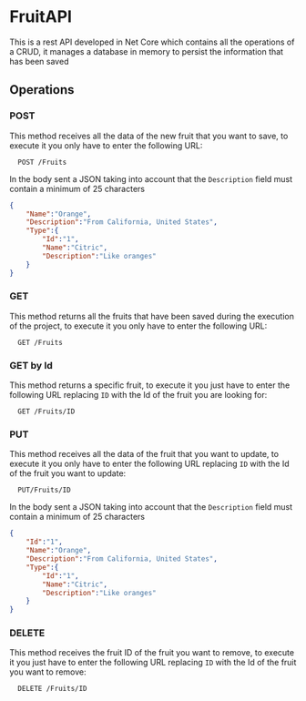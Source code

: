 # FruitAPI

This is a rest API developed in Net Core which contains all the operations of a CRUD, it manages a database in memory to persist the information that has been saved

## Operations

### POST
This method receives all the data of the new fruit that you want to save, to execute it you only have to enter the following URL:

```http
  POST /Fruits
```

In the body sent a JSON taking into account that the `Description` field must contain a minimum of 25 characters

```json
{
    "Name":"Orange",
    "Description":"From California, United States",
    "Type":{
        "Id":"1",
        "Name":"Citric",
        "Description":"Like oranges"
    }
}
```


### GET

This method returns all the fruits that have been saved during the execution of the project, to execute it you only have to enter the following URL:

```http
  GET /Fruits
```

### GET by Id

This method returns a specific fruit, to execute it you just have to enter the following URL replacing `ID` with the Id of the fruit you are looking for:

```http
  GET /Fruits/ID
```


### PUT

This method receives all the data of the fruit that you want to update, to execute it you only have to enter the following URL replacing `ID` with the Id of the fruit you want to update:

```http
  PUT/Fruits/ID
```

In the body sent a JSON taking into account that the `Description` field must contain a minimum of 25 characters

```json
{
    "Id":"1",
    "Name":"Orange",
    "Description":"From California, United States",
    "Type":{
        "Id":"1",
        "Name":"Citric",
        "Description":"Like oranges"
    }
}
```

### DELETE

This method receives the fruit ID of the fruit you want to remove, to execute it you just have to enter the following URL replacing `ID` with the Id of the fruit you want to remove:

```http
  DELETE /Fruits/ID
```
